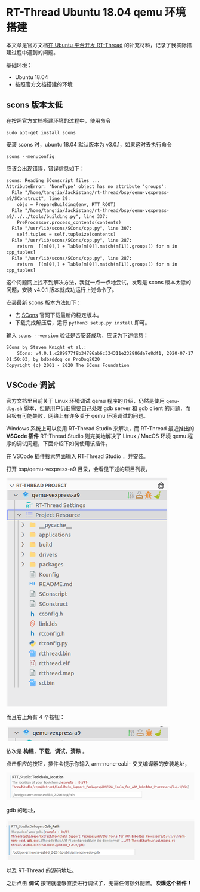 # RT-Thread Ubuntu 18.04 qemu 环境搭建

本文章是官方文档[在 Ubuntu 平台开发 RT-Thread](https://www.rt-thread.org/document/site/#/rt-thread-version/rt-thread-standard/application-note/setup/qemu/ubuntu/an0005-qemu-ubuntu) 的补充材料，记录了我实际搭建过程中遇到的问题。

基础环境：

- Ubuntu 18.04
- 按照官方文档搭建的环境

## scons 版本太低

在按照官方文档搭建环境的过程中，使用命令

```shell
sudo apt-get install scons
```

安装 scons 时，ubuntu 18.04 默认版本为 v3.0.1，如果这时去执行命令

```shell
scons --menuconfig
```

应该会出现错误，错误信息如下：

```shell
scons: Reading SConscript files ...
AttributeError: 'NoneType' object has no attribute 'groups':
  File "/home/tangjia/Jackistang/rt-thread/bsp/qemu-vexpress-a9/SConstruct", line 29:
    objs = PrepareBuilding(env, RTT_ROOT)
  File "/home/tangjia/Jackistang/rt-thread/bsp/qemu-vexpress-a9/../../tools/building.py", line 337:
    PreProcessor.process_contents(contents)
  File "/usr/lib/scons/SCons/cpp.py", line 307:
    self.tuples = self.tupleize(contents)
  File "/usr/lib/scons/SCons/cpp.py", line 287:
    return  [(m[0],) + Table[m[0]].match(m[1]).groups() for m in cpp_tuples]
  File "/usr/lib/scons/SCons/cpp.py", line 287:
    return  [(m[0],) + Table[m[0]].match(m[1]).groups() for m in cpp_tuples]
```

这个问题网上找不到解决方法，我就一点一点地尝试，发现是 scons 版本太低的问题，安装 v4.0.1 版本就成功运行上述命令了。

安装最新 scons 版本方法如下：

- 去 [SCons](https://scons.org/pages/download.html) 官网下载最新的稳定版本。
- 下载完成解压后，运行 `python3 setup.py install` 即可。

输入 `scons --version` 验证是否安装成功，应该为下述信息：

```shell
SCons by Steven Knight et al.:
	SCons: v4.0.1.c289977f8b34786ab6c334311e232886da7e8df1, 2020-07-17 01:50:03, by bdbaddog on ProDog2020
Copyright (c) 2001 - 2020 The SCons Foundation
```

## VSCode 调试

官方文档里目前关于 Linux 环境调试 qemu 程序的介绍，仍然是使用 `qemu-dbg.sh` 脚本，但是用户仍旧需要自己处理 gdb server 和 gdb client 的问题，而且极有可能失败，网络上有许多关于 qemu 环境调试的问题。

Windows 系统上可以使用 RT-Thread Studio 来解决，而 RT-Thread 最近推出的 **VSCode 插件** RT-Thread Studio 则完美地解决了 Linux / MacOS 环境 qemu 程序的调试问题，下面介绍下如何使用该插件。

在 VSCode 插件搜索界面输入 RT-Thread Studio ，并安装。

打开 bsp/qemu-vexpress-a9 目录，会看见下述的项目列表，

![](images/image-20210713194934457.png)

而且右上角有 4 个按钮：

![](images/image-20210713195044389.png)

依次是 **构建**，**下载**，**调试**，**清除** 。

点击相应的按钮，插件会提示你输入 arm-none-eabi- 交叉编译器的安装地址，

![](images/image-20210713195404560.png)

gdb 的地址，

![image-20210713195427785](images/image-20210713195427785.png)

以及 RT-Thread 的源码地址。

之后点击 **调试** 按钮就能够直接进行调试了，无需任何额外配置。**吹爆这个插件！**

